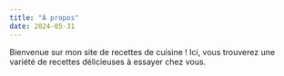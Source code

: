 ```yaml
---
title: "À propos"
date: 2024-05-31
---
```


Bienvenue sur mon site de recettes de cuisine ! Ici, vous trouverez une variété de recettes délicieuses à essayer chez vous.

